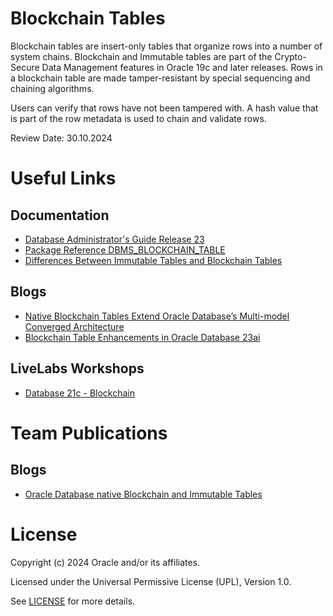 # Blockchain Tables

Blockchain tables are insert-only tables that organize rows into a number of system chains. Blockchain and Immutable tables are part of the Crypto-Secure Data Management features in Oracle 19c and later releases. Rows in a blockchain table are made tamper-resistant by special sequencing and chaining algorithms. 

Users can verify that rows have not been tampered with. A hash value that is part of the row metadata is used to chain and validate rows.

Review Date: 30.10.2024

# Useful Links

## Documentation

- [Database Administrator's Guide Release 23](https://docs.oracle.com/en/database/oracle/oracle-database/23/admin/managing-tables.html#GUID-43470B0C-DE4A-4640-9278-B066901C3926)
- [Package Reference DBMS_BLOCKCHAIN_TABLE](https://docs.oracle.com/en/database/oracle/oracle-database/23/arpls/dbms_blockchain_table.html#GUID-8B000001-AE8B-42EA-8BF3-E590BCBA6657)
- [Differences Between Immutable Tables and Blockchain Tables](https://docs.oracle.com/en/database/oracle/oracle-database/23/admin/managing-tables.html#GUID-2CEEE181-1171-4C18-8604-2F26FC8EC7EA)

## Blogs

- [Native Blockchain Tables Extend Oracle Database’s Multi-model Converged Architecture](https://blogs.oracle.com/blockchain/post/native-blockchain-tables-extend-oracle-databases-multi-model-converged-architecture)
- [Blockchain Table Enhancements in Oracle Database 23ai](https://oracle-base.com/articles/23/blockchain-table-enhancements-23)

## LiveLabs Workshops

- [Database 21c - Blockchain](https://apexapps.oracle.com/pls/apex/r/dbpm/livelabs/view-workshop?wid=746&clear=RR,180&session=110714499996398)


# Team Publications

## Blogs

- [Oracle Database native Blockchain and Immutable Tables](https://blogs.oracle.com/coretec/post/blockchain-or-immutable-tables)

# License

Copyright (c) 2024 Oracle and/or its affiliates.

Licensed under the Universal Permissive License (UPL), Version 1.0.

See [LICENSE](https://github.com/oracle-devrel/technology-engineering/blob/main/LICENSE) for more details.
